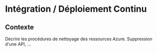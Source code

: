 <!-- Title: Procedures -->
<!-- Parent: DAT - Document d'architecture technique -->

<!-- Macro: \!\[.*\]\((.+)\)\<\!\-\- width=(.*) \-\-\>
     Template: ac:image
     Attachment: ${1}
     Width: ${2} -->

# Intégration / Déploiement Continu

<!-- Include: ac:toc -->

## Contexte
Décrire les procédures de nettoyage des ressources Azure. Suppression d'une API, ...
